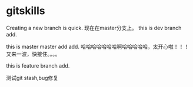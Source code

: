 # gitskills
Creating a new branch is quick.
现在在master分支上。
this is dev branch add.

this is master master add add.
哈哈哈哈哈哈哈啊哈哈哈哈哈，太开心啦！！！
又来一波，快接住。。。。


this is feature branch add.

测试git stash,bug修复

